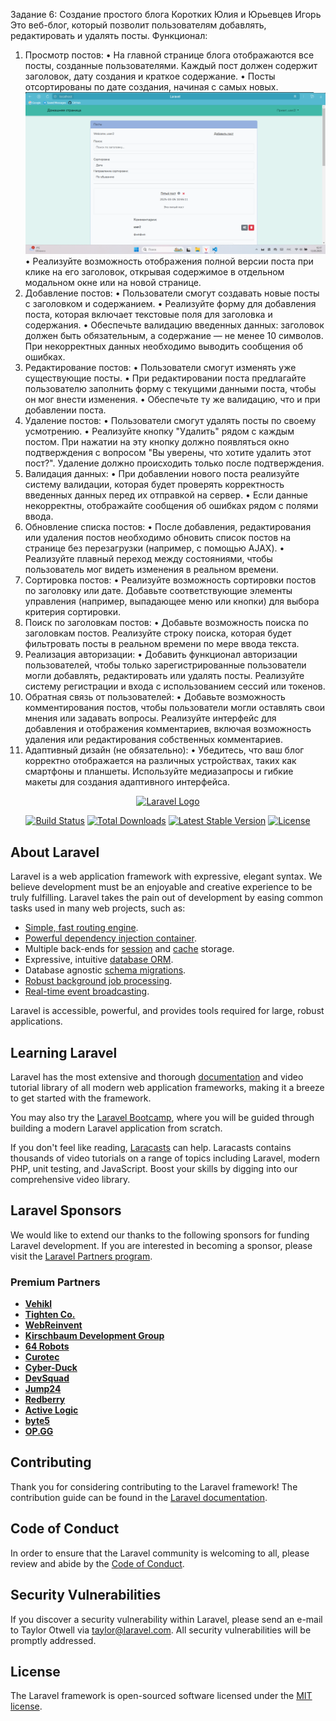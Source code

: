 Задание 6: Создание простого блога
Коротких Юлия и Юрьевцев Игорь
Это веб-блог, который позволит пользователям добавлять, редактировать и удалять посты. 
Функционал:
1.	Просмотр постов:
•	На главной странице блога отображаются все посты, созданные пользователями. Каждый пост должен содержит заголовок, дату создания и краткое содержание. 
•	Посты отсортированы по дате создания, начиная с самых новых.
![alt-text](https://github.com/Korotkikhjulia/uchblog/blob/main/public/img/Просмотр%20постов.png)
•	Реализуйте возможность отображения полной версии поста при клике на его заголовок, открывая содержимое в отдельном модальном окне или на новой странице. 
3.	Добавление постов:
•	Пользователи смогут создавать новые посты с заголовком и содержанием. 
•	Реализуйте форму для добавления поста, которая включает текстовые поля для заголовка и содержания. 
•	Обеспечьте валидацию введенных данных: заголовок должен быть обязательным, а содержание — не менее 10 символов. При некорректных данных необходимо выводить сообщения об ошибках. 
4.	Редактирование постов:
•	Пользователи смогут изменять уже существующие посты. 
•	При редактировании поста предлагайте пользователю заполнить форму с текущими данными поста, чтобы он мог внести изменения. 
•	Обеспечьте ту же валидацию, что и при добавлении поста. 
5.	Удаление постов:
•	Пользователи смогут удалять посты по своему усмотрению. 
•	Реализуйте кнопку "Удалить" рядом с каждым постом. При нажатии на эту кнопку должно появляться окно подтверждения с вопросом "Вы уверены, что хотите удалить этот пост?". Удаление должно происходить только после подтверждения. 
6.	Валидация данных:
•	При добавлении нового поста реализуйте систему валидации, которая будет проверять корректность введенных данных перед их отправкой на сервер. 
•	Если данные некорректны, отображайте сообщения об ошибках рядом с полями ввода. 
7.	Обновление списка постов:
•	После добавления, редактирования или удаления постов необходимо обновить список постов на странице без перезагрузки (например, с помощью AJAX). 
•	Реализуйте плавный переход между состояниями, чтобы пользователь мог видеть изменения в реальном времени. 
8.	Сортировка постов:
•	Реализуйте возможность сортировки постов по заголовку или дате. Добавьте соответствующие элементы управления (например, выпадающее меню или кнопки) для выбора критерия сортировки. 
9.	Поиск по заголовкам постов:
•	Добавьте возможность поиска по заголовкам постов. Реализуйте строку поиска, которая будет фильтровать посты в реальном времени по мере ввода текста. 
10.	Реализация авторизации:
•	Добавить функционал авторизации пользователей, чтобы только зарегистрированные пользователи могли добавлять, редактировать или удалять посты. Реализуйте систему регистрации и входа с использованием сессий или токенов. 
11.	Обратная связь от пользователей:
•	Добавьте возможность комментирования постов, чтобы пользователи могли оставлять свои мнения или задавать вопросы. Реализуйте интерфейс для добавления и отображения комментариев, включая возможность удаления или редактирования собственных комментариев. 
12.	Адаптивный дизайн (не обязательно):
•	Убедитесь, что ваш блог корректно отображается на различных устройствах, таких как смартфоны и планшеты. Используйте медиазапросы и гибкие макеты для создания адаптивного интерфейса. 














<p align="center"><a href="https://laravel.com" target="_blank"><img src="https://raw.githubusercontent.com/laravel/art/master/logo-lockup/5%20SVG/2%20CMYK/1%20Full%20Color/laravel-logolockup-cmyk-red.svg" width="400" alt="Laravel Logo"></a></p>

<p align="center">
<a href="https://github.com/laravel/framework/actions"><img src="https://github.com/laravel/framework/workflows/tests/badge.svg" alt="Build Status"></a>
<a href="https://packagist.org/packages/laravel/framework"><img src="https://img.shields.io/packagist/dt/laravel/framework" alt="Total Downloads"></a>
<a href="https://packagist.org/packages/laravel/framework"><img src="https://img.shields.io/packagist/v/laravel/framework" alt="Latest Stable Version"></a>
<a href="https://packagist.org/packages/laravel/framework"><img src="https://img.shields.io/packagist/l/laravel/framework" alt="License"></a>
</p>

## About Laravel

Laravel is a web application framework with expressive, elegant syntax. We believe development must be an enjoyable and creative experience to be truly fulfilling. Laravel takes the pain out of development by easing common tasks used in many web projects, such as:

- [Simple, fast routing engine](https://laravel.com/docs/routing).
- [Powerful dependency injection container](https://laravel.com/docs/container).
- Multiple back-ends for [session](https://laravel.com/docs/session) and [cache](https://laravel.com/docs/cache) storage.
- Expressive, intuitive [database ORM](https://laravel.com/docs/eloquent).
- Database agnostic [schema migrations](https://laravel.com/docs/migrations).
- [Robust background job processing](https://laravel.com/docs/queues).
- [Real-time event broadcasting](https://laravel.com/docs/broadcasting).

Laravel is accessible, powerful, and provides tools required for large, robust applications.

## Learning Laravel

Laravel has the most extensive and thorough [documentation](https://laravel.com/docs) and video tutorial library of all modern web application frameworks, making it a breeze to get started with the framework.

You may also try the [Laravel Bootcamp](https://bootcamp.laravel.com), where you will be guided through building a modern Laravel application from scratch.

If you don't feel like reading, [Laracasts](https://laracasts.com) can help. Laracasts contains thousands of video tutorials on a range of topics including Laravel, modern PHP, unit testing, and JavaScript. Boost your skills by digging into our comprehensive video library.

## Laravel Sponsors

We would like to extend our thanks to the following sponsors for funding Laravel development. If you are interested in becoming a sponsor, please visit the [Laravel Partners program](https://partners.laravel.com).

### Premium Partners

- **[Vehikl](https://vehikl.com/)**
- **[Tighten Co.](https://tighten.co)**
- **[WebReinvent](https://webreinvent.com/)**
- **[Kirschbaum Development Group](https://kirschbaumdevelopment.com)**
- **[64 Robots](https://64robots.com)**
- **[Curotec](https://www.curotec.com/services/technologies/laravel/)**
- **[Cyber-Duck](https://cyber-duck.co.uk)**
- **[DevSquad](https://devsquad.com/hire-laravel-developers)**
- **[Jump24](https://jump24.co.uk)**
- **[Redberry](https://redberry.international/laravel/)**
- **[Active Logic](https://activelogic.com)**
- **[byte5](https://byte5.de)**
- **[OP.GG](https://op.gg)**

## Contributing

Thank you for considering contributing to the Laravel framework! The contribution guide can be found in the [Laravel documentation](https://laravel.com/docs/contributions).

## Code of Conduct

In order to ensure that the Laravel community is welcoming to all, please review and abide by the [Code of Conduct](https://laravel.com/docs/contributions#code-of-conduct).

## Security Vulnerabilities

If you discover a security vulnerability within Laravel, please send an e-mail to Taylor Otwell via [taylor@laravel.com](mailto:taylor@laravel.com). All security vulnerabilities will be promptly addressed.

## License

The Laravel framework is open-sourced software licensed under the [MIT license](https://opensource.org/licenses/MIT).
